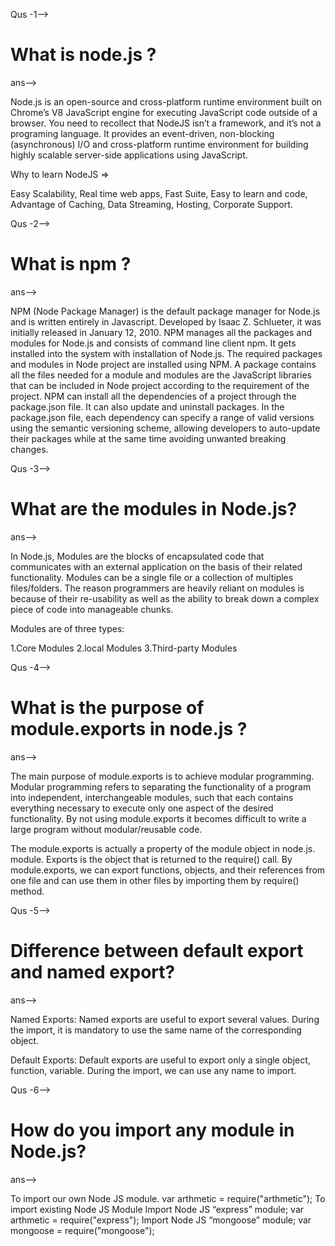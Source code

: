 Qus -1--><h1>What is node.js ?</h1>
ans--> <p>Node.js is an open-source and cross-platform runtime environment built on Chrome’s V8 JavaScript engine for executing JavaScript code outside of a browser. You need to recollect that NodeJS isn’t a framework, and it’s not a programing language. It provides an event-driven, non-blocking (asynchronous) I/O and cross-platform runtime environment for building highly scalable server-side applications using JavaScript.</p>
<p>Why to learn NodeJS =>

Easy Scalability,
Real time web apps,
Fast Suite,
Easy to learn and code,
Advantage of Caching,
Data Streaming,
Hosting,
Corporate Support.</p>

Qus -2--><h1>What is npm ?</h1>
ans--> <p>NPM (Node Package Manager) is the default package manager for Node.js and is written entirely in Javascript. Developed by Isaac Z. Schlueter, it was initially released in January 12, 2010. NPM manages all the packages and modules for Node.js and consists of command line client npm. It gets installed into the system with installation of Node.js. The required packages and modules in Node project are installed using NPM.
A package contains all the files needed for a module and modules are the JavaScript libraries that can be included in Node project according to the requirement of the project.
NPM can install all the dependencies of a project through the package.json file. It can also update and uninstall packages. In the package.json file, each dependency can specify a range of valid versions using the semantic versioning scheme, allowing developers to auto-update their packages while at the same time avoiding unwanted breaking changes.</p>

Qus -3--><h1>What are the modules in Node.js?</h1>
ans--> <p>In Node.js, Modules are the blocks of encapsulated code that communicates with an external application on the basis of their related functionality. Modules can be a single file or a collection of multiples files/folders. The reason programmers are heavily reliant on modules is because of their re-usability as well as the ability to break down a complex piece of code into manageable chunks.</p>

Modules are of three types:

1.Core Modules
2.local Modules
3.Third-party Modules



Qus -4--><h1>What is the purpose of module.exports in node.js ?</h1>
ans--> <p>The main purpose of module.exports is to achieve modular programming. Modular programming refers to separating the functionality of a program into independent, interchangeable modules, such that each contains everything necessary to execute only one aspect of the desired functionality. By not using module.exports it becomes difficult to write a large program without modular/reusable code.
</p>
<p>The module.exports is actually a property of the module object in node.js. module. Exports is the object that is returned to the require() call. By module.exports, we can export functions, objects, and their references from one file and can use them in other files by importing them by require() method.</p>


Qus -5--><h1>Difference between default export and named export?</h1>
ans--> <p>Named Exports: Named exports are useful to export several values. During the import, it is mandatory to use the same name of the corresponding object. 
</p>
 <p>Default Exports: Default exports are useful to export only a single object, function, variable. During the import, we can use any name to import. 
</p>


Qus -6--><h1>How do you import any module in Node.js?</h1>
ans--> <p>To import our own Node JS module. var arthmetic = require("arthmetic");
To import existing Node JS Module Import Node JS “express” module; var arthmetic = require("express"); Import Node JS “mongoose” module; var mongoose = require("mongoose");
</p>

